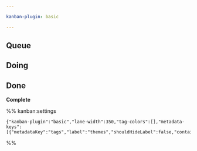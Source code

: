 ```yaml
---

kanban-plugin: basic

---
```


## Queue



## Doing



## Done

**Complete**




%% kanban:settings
```
{"kanban-plugin":"basic","lane-width":350,"tag-colors":[],"metadata-keys":[{"metadataKey":"tags","label":"themes","shouldHideLabel":false,"containsMarkdown":false}]}
```
%%